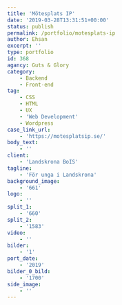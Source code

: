 ```yaml
---
title: 'Mötesplats IP'
date: '2019-03-28T13:31:51+00:00'
status: publish
permalink: /portfolio/motesplats-ip
author: Ehsan
excerpt: ''
type: portfolio
id: 368
agancy: Guts & Glory
category:
    - Backend
    - Front-end
tag:
    - CSS
    - HTML
    - UX
    - 'Web Development'
    - Wordpress
case_link_url:
    - 'https://motesplatsip.se/'
body_text:
    - ''
client:
    - 'Landskrona BoIS'
tagline:
    - 'För unga i Landskrona'
background_image:
    - '661'
logo:
    - ''
split_1:
    - '660'
split_2:
    - '1583'
video:
    - ''
bilder:
    - '1'
port_date:
    - '2019'
bilder_0_bild:
    - '1700'
side_image:
    - ''
---
```

<!DOCTYPE html PUBLIC "-//W3C//DTD HTML 4.0 Transitional//EN" "http://www.w3.org/TR/REC-html40/loose.dtd">
<?xml encoding="UTF-8">
